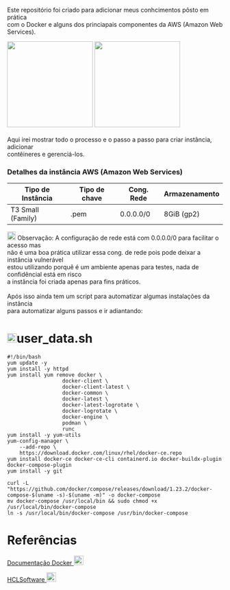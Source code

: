 Este repositório foi criado para adicionar meus conhcimentos pôsto em prática<br>
com o Docker e alguns dos princiapais componentes da AWS (Amazon Web Services).<br>
<div style:"display= inline_block">
<a href="https://cdn-icons-png.flaticon.com/512/25/25657.png" target="_blank"><img height="200" width="200" src="https://cdn-icons-png.flaticon.com/512/25/25657.png" target="_blank"></a> <a href="https://img.icons8.com/color/256/amazon-web-services.png" target="_blank"><img height="200" width="200" src="https://img.icons8.com/color/256/amazon-web-services.png" target="_blank"></a>
</div><br>
Aqui irei mostrar todo o processo e o passo a passo para criar instância, adicionar<br>
contêineres e gerenciá-los.


### Detalhes da instância AWS (Amazon Web Services)


Tipo de Instância | Tipo de chave | Cong. Rede | Armazenamento
---|---|---|---
T3 Small (Family) | .pem | 0.0.0.0/0 | 8GiB (gp2)
<div>
<a href="https://cdn-icons-png.flaticon.com/512/5610/5610989.png" target="_blank"><img height="20" width="20" src="https://cdn-icons-png.flaticon.com/512/5610/5610989.png" target="_blank"></a>  Observação: A configuração de rede está com 0.0.0.0/0 para facilitar o acesso mas<br>
não é uma boa prática utilizar essa cong. de rede pois pode deixar a instância vulnerável<br>
estou utilizando porquê é um ambiente apenas para testes, nada de confidêncial está em risco<br>
a instância foi criada apenas para fins práticos.
</div><br>
Após isso ainda tem um script para automatizar algumas instalações da instância<br>
para automatizar alguns passos e ir adiantando:


<h1><a href="https://cdn-icons-png.flaticon.com/512/8870/8870481.png" target="_blank"><img height="22" width="22" src="https://cdn-icons-png.flaticon.com/512/8870/8870481.png" target="_blank"></a>user_data.sh</h1>
    
    #!/bin/bash
    yum update -y
    yum install -y httpd
    yum install yum remove docker \
                      docker-client \
                      docker-client-latest \
                      docker-common \
                      docker-latest \
                      docker-latest-logrotate \
                      docker-logrotate \
                      docker-engine \
                      podman \
                      runc
    yum install -y yum-utils
    yum-config-manager \
        --add-repo \
        https://download.docker.com/linux/rhel/docker-ce.repo
    yum install docker-ce docker-ce-cli containerd.io docker-buildx-plugin docker-compose-plugin
    yum install -y git

    curl -L "https://github.com/docker/compose/releases/download/1.23.2/docker-compose-$(uname -s)-$(uname -m)" -o docker-compose
    mv docker-compose /usr/local/bin && sudo chmod +x /usr/local/bin/docker-compose
    ln -s /usr/local/bin/docker-compose /usr/bin/docker-compose



<h1> Referências </h1>

<a align="center" href="https://docs.docker.com/engine/install/rhel/"> Documentação Docker </a><a align="center" href="https://cdn-icons-png.flaticon.com/512/5969/5969120.png" target="_blank"><img height="22" width="22" src="https://cdn-icons-png.flaticon.com/512/5969/5969120.png" target="_blank"></a>

<a align="center" href="https://help.hcltechsw.com/bigfix/10.0/mcm/MCM/Config/install_docker_ce_docker_compose_on_rhel_8.html"> HCLSoftware </a><a align="center" href="https://help.hcltechsw.com/bigfix/10.0/mcm/MCM/Config/install_docker_ce_docker_compose_on_rhel_8.html" target="_blank"><img height="22" width="22" src="https://cdn-icons-png.flaticon.com/512/5969/5969120.png" target="_blank"></a>
